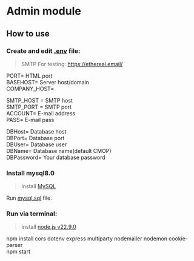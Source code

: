 # Admin module

## How to use

### Create and edit [.env](.env) file:

> SMTP For testing: https://ethereal.email/

PORT= HTML port  
BASEHOST= Server host/domain  
COMPANY_HOST=  

SMTP_HOST = SMTP host  
SMTP_PORT = SMTP port  
ACCOUNT= E-mail address  
PASS= E-mail pass  

DBHost= Database host  
DBPort= Database port  
DBUser= Database user  
DBName= Database name(default CMOP)  
DBPassword= Your database password  

### Install mysql8.0

> Install [MySQL](https://dev.mysql.com/downloads/mysql/)

Run [mysql.sql](https://github.com/Coffee-Con/Database/blob/main/mysql.sql) file.

### Run via terminal:

> Install [node.js v22.9.0](https://nodejs.org/en/download/package-manager)  

npm install cors dotenv express multiparty nodemailer nodemon cookie-parser  
npm start
